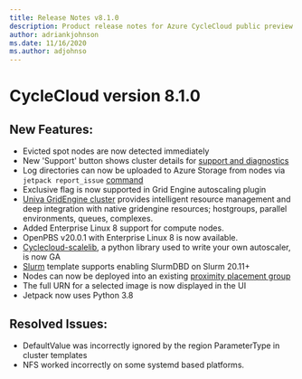 ```yaml
---
title: Release Notes v8.1.0
description: Product release notes for Azure CycleCloud public preview v8.1.0
author: adriankjohnson
ms.date: 11/16/2020
ms.author: adjohnso
---
```


# CycleCloud version 8.1.0

## New Features:
 * Evicted spot nodes are now detected immediately
 * New 'Support' button shows cluster details for [support and diagnostics](../how-to/report-issues.md)
 * Log directories can now be uploaded to Azure Storage from nodes via `jetpack report_issue` [command](../jetpack.md?view=cyclecloud-8#jetpack-report_issue)
 * Exclusive flag is now supported in Grid Engine autoscaling plugin
 * [Univa GridEngine cluster](../gridengine.md) provides intelligent resource management and deep integration with native gridengine resources; hostgroups, parallel environments, queues, complexes.
 * Added Enterprise Linux 8 support for compute nodes.
 * OpenPBS v20.0.1 with Enterprise Linux 8 is now available.
 * [Cyclecloud-scalelib](https://github.com/Azure/cyclecloud-scalelib/blob/master/README.md), a python library used to write your own autoscaler, is now GA
 * [Slurm](../slurm.md) template supports enabling SlurmDBD on Slurm 20.11+
 * Nodes can now be deployed into an existing [proximity placement group](../cluster-references/node-nodearray-reference.md?view=cyclecloud-8#additional-attributes)
 * The full URN for a selected image is now displayed in the UI
 * Jetpack now uses Python 3.8

## Resolved Issues:
 * DefaultValue was incorrectly ignored by the region ParameterType in cluster templates
 * NFS worked incorrectly on some systemd based platforms.


